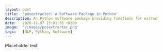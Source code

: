 ```yaml
---
layout: post
title:  'posextractor: A Software Package in Python'
description: An Python software package providing functions for extracting grammatical subject-verb-object (SVO) and subject-verb-adjective complement/ adjective modifier (SVA) triples from text. This linguistically improved algorithm has significantly higher precision and recall measures than existing methods. 
date:   2020-11-07 15:01:35 +0300
image:  '/images/posextractor.png'
tags:   [NLP, Python, Software]
---
```

Placeholder text